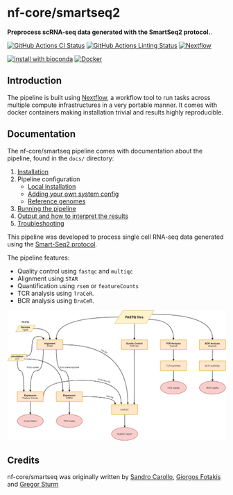 # nf-core/smartseq2

**Preprocess scRNA-seq data generated with the SmartSeq2 protocol.**.

[![GitHub Actions CI Status](https://github.com/nf-core/foo/workflows/nf-core%20CI/badge.svg)](https://github.com/nf-core/foo/actions)
[![GitHub Actions Linting Status](https://github.com/nf-core/foo/workflows/nf-core%20linting/badge.svg)](https://github.com/nf-core/foo/actions)
[![Nextflow](https://img.shields.io/badge/nextflow-%E2%89%A519.10.0-brightgreen.svg)](https://www.nextflow.io/)

[![install with bioconda](https://img.shields.io/badge/install%20with-bioconda-brightgreen.svg)](http://bioconda.github.io/)
[![Docker](https://img.shields.io/docker/automated/nfcore/smartseq.svg)](https://hub.docker.com/r/nfcore/smartseq)

## Introduction

The pipeline is built using [Nextflow](https://www.nextflow.io), a workflow tool to run tasks across multiple compute infrastructures in a very portable manner. It comes with docker containers making installation trivial and results highly reproducible.

## Documentation

The nf-core/smartseq pipeline comes with documentation about the pipeline, found in the `docs/` directory:

1. [Installation](https://nf-co.re/usage/installation)
2. Pipeline configuration
   - [Local installation](https://nf-co.re/usage/local_installation)
   - [Adding your own system config](https://nf-co.re/usage/adding_own_config)
   - [Reference genomes](https://nf-co.re/usage/reference_genomes)
3. [Running the pipeline](docs/usage.md)
4. [Output and how to interpret the results](docs/output.md)
5. [Troubleshooting](https://nf-co.re/usage/troubleshooting)

This pipeline was developed to process single cell RNA-seq data generated
using the [Smart-Seq2 protocol](https://www.nature.com/articles/nprot.2014.006).

The pipeline features:

- Quality control using `fastqc` and `multiqc`
- Alignment using `STAR`
- Quantification using `rsem` or `featureCounts`
- TCR analysis using `TraCeR`.
- BCR analysis using `BraCeR`.

![flowchart](assets/flowchart.png)

## Credits

nf-core/smartseq was originally written by [Sandro Carollo](https://github.com/sandrocarollo),
[Giorgos Fotakis](https://github.com/abyssum) and [Gregor Sturm](https://github.com/grst)
